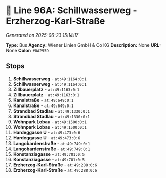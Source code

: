 # 🚌 Line 96A: Schillwasserweg - Erzherzog-Karl-Straße

*Generated on 2025-06-23 15:14:17*

**Type:** Bus
**Agency:** Wiener Linien GmbH & Co KG
**Description:** None
**URL:** None
**Color:** `#0A295D`

## Stops

1. **Schillwasserweg** - `at:49:1164:0:1`
2. **Schillwasserweg** - `at:49:1164:0:1`
3. **Zillbauerplatz** - `at:49:1163:0:1`
4. **Zillbauerplatz** - `at:49:1163:0:1`
5. **Kanalstraße** - `at:49:649:0:1`
6. **Kanalstraße** - `at:49:649:0:1`
7. **Strandbad Stadlau** - `at:49:1330:0:1`
8. **Strandbad Stadlau** - `at:49:1330:0:1`
9. **Wohnpark Lobau** - `at:49:1500:0:1`
10. **Wohnpark Lobau** - `at:49:1500:0:1`
11. **Hardeggasse U** - `at:49:473:0:6`
12. **Hardeggasse U** - `at:49:473:0:6`
13. **Langobardenstraße** - `at:49:749:0:1`
14. **Langobardenstraße** - `at:49:749:0:1`
15. **Konstanziagasse** - `at:49:701:0:5`
16. **Konstanziagasse** - `at:49:701:0:5`
17. **Erzherzog-Karl-Straße** - `at:49:288:0:6`
18. **Erzherzog-Karl-Straße** - `at:49:288:0:6`